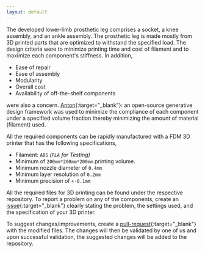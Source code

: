 ```yaml
---
layout: default
---
```


The developed lower-limb prosthetic leg comprises a socket, a knee assembly, and an ankle assembly. The prosthetic leg is made mostly from 3D printed parts that are optimized to withstand the specified load. The design criteria were to minimize printing time and cost of filament and to maximize each component's stiffness. In addition,

* Ease of repair
* Ease of assembly
* Modularity
* Overall cost
* Availability of off-the-shelf components

were also a concern. [Anton](https://anton.readthedocs.io/en/latest/){:target="_blank"}: an open-source generative design framework was used to minimize the compliance of each component under a specified volume fraction thereby minimizing the amount of material (filament) used.

All the required components can be rapidly manufactured with a FDM 3D printer that has the following specifications,

* Filament: ``ABS`` *(``PLA`` for Testing)*
* Minimum of ``200mm*200mm*200mm`` printing volume.
* Minimum nozzle diameter of ``0.4mm``
* Minimum layer resolution of ``0.2mm``
* Minimum precision of ``+-0.1mm``

All the required files for 3D printing can be found under the respective repository. To report a problem on any of the components, create an [issue](https://guides.github.com/features/issues/){:target="_blank"} clearly stating the problem, the settings used, and the specification of your 3D printer. 

To suggest changes/improvements, create a [pull-request](https://docs.github.com/en/free-pro-team@latest/github/collaborating-with-issues-and-pull-requests/creating-a-pull-request){:target="_blank"} with the modified files. The changes will then be validated by one of us and upon successful validation, the suggested changes will be added to the repository.
